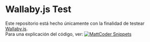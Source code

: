 # Wallaby.js Test

Este repositorio está hecho únicamente con la finalidad de testear [Wallaby.js](https://wallabyjs.com/).  
Para una explicación del código, ver: 
[![MattCoder Snippets](https://youtu.be/CDUmE7Hf_pw)](https://youtu.be/CDUmE7Hf_pw)
